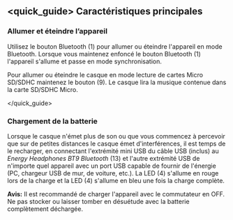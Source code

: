 ## <quick_guide> Caractéristiques principales

### Allumer et éteindre l’appareil

Utilisez le bouton Bluetooth (1) pour allumer ou éteindre l'appareil en mode Bluetooth. Lorsque vous maintenez enfoncé le bouton Bluetooth (1) l'appareil s'allume et passe en mode synchronisation.

Pour allumer ou éteindre le casque en mode lecture de cartes Micro SD/SDHC maintenez le bouton (9). Le casque lira la musique contenue dans la carte SD/SDHC Micro.

</quick_guide>

### Chargement de la batterie

Lorsque le casque n'émet plus de son ou que vous commencez à percevoir que sur de petites distances le casque émet d'interférences, il est temps de le recharger, en connectant l'extrémité mini USB du câble USB (inclus) au *Energy Headphones BT9 Bluetooth* (13) et l'autre extrémité USB de n'importe quel appareil avec un port USB capable de fournir de l'énergie (PC, chargeur USB de mur, de voiture, etc.). La LED (4) s'allume en rouge lors de la charge et la LED (4) s'allume en bleu une fois la charge complète.

**Avis:** Il est recommandé de charger l'appareil avec le commutateur en OFF. Ne pas stocker ou laisser tomber en désuétude  avec la batterie complètement déchargée.
